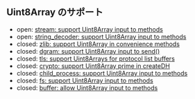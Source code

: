 ## Uint8Array のサポート

- open: [stream: support Uint8Array input to methods](https://github.com/nodejs/node/pull/11608)
- open: [string_decoder: support Uint8Array input to methods](https://github.com/nodejs/node/pull/11613)
- closed: [zlib: support Uint8Array in convenience methods ](https://github.com/nodejs/node/pull/12001)
- closed: [dgram: support Uint8Array input to send()](https://github.com/nodejs/node/pull/11985)
- closed: [tls: support Uint8Arrays for protocol list buffers](https://github.com/nodejs/node/pull/11984)
- closed: [crypto: support Uint8Array prime in createDH](https://github.com/nodejs/node/pull/11983)
- closed: [child_process: support Uint8Array input to methods](https://github.com/nodejs/node/pull/10653)
- closed: [fs: support Uint8Array input to methods](https://github.com/nodejs/node/pull/10382)
- closed: [buffer: allow Uint8Array input to methods](https://github.com/nodejs/node/pull/10236)
